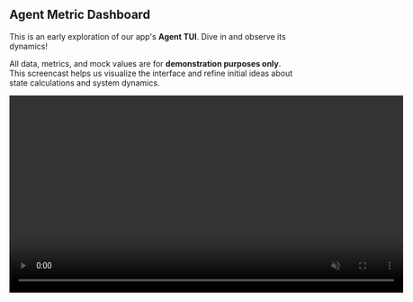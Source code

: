 ## Agent Metric Dashboard

This is an early exploration of our app's **Agent TUI**. Dive in and observe its dynamics!

All data, metrics, and mock values are for **demonstration purposes only**. This screencast helps us visualize the interface and refine initial ideas about state calculations and system dynamics.

<video src="screencast-20250610-225341.mp4" controls muted playsinline width="700"></video>